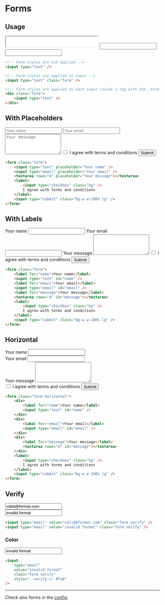 # Forms

<div class="mb--10"></div>

## Usage

<iframe src="/iframes/overview/1.html" class="w-100% bd-none" style="height: 34px" allowtransparency = "true"></iframe>
<input type="text" class="form" />
<div class="h-6"></div>
<div class="form">
    <input type="text" />
</div>

```html
<!-- Form styles are not applied -->
<input type="text" />

<!-- Form styles are applied to input -->
<input type="text" class="form" />

<!-- Form styles are applied to each input inside a tag with the .form class -->
<div class="form">
    <input type="text" />
</div>
```

## With Placeholders

<form class="form">
    <input type="text" placeholder="Your name" />
    <input type="email" placeholder="Your email" />
    <textarea rows="4" placeholder="Your message"></textarea>
    <label>
        <input type="checkbox" class="bg" />
        I agree with terms and conditions
    </label>
    <input type="submit" class="bg-a w-100% lg" />
</form>

```html
<form class="form">
    <input type="text" placeholder="Your name" />
    <input type="email" placeholder="Your email" />
    <textarea rows="4" placeholder="Your message"></textarea>
    <label>
        <input type="checkbox" class="bg" />
        I agree with terms and conditions
    </label>
    <input type="submit" class="bg-a w-100% lg" />
</form>
```

## With Labels

<form class="form">
    <label for="name">Your name</label>
    <input type="text" id="name" />
    <label for="email">Your email</label>
    <input type="email" id="email" />
    <label for="message">Your message</label>
    <textarea rows="4" id="message"></textarea>
    <label>
        <input type="checkbox" class="bg" />
        I agree with terms and conditions
    </label>
    <input type="submit" class="bg-a w-100% lg" />
</form>

```html
<form class="form">
    <label for="name">Your name</label>
    <input type="text" id="name" />
    <label for="email">Your email</label>
    <input type="email" id="email" />
    <label for="message">Your message</label>
    <textarea rows="4" id="message"></textarea>
    <label>
        <input type="checkbox" class="bg" />
        I agree with terms and conditions
    </label>
    <input type="submit" class="bg-a w-100% lg" />
</form>
```

## Horizontal

<form class="form horizontal">
    <div>
        <label for="name">Your name</label>
        <input type="text" id="name" />
    </div>
    <div>
        <label for="email">Your email</label>
        <input type="email" id="email" />
    </div>
    <div>
        <label for="message">Your message</label>
        <textarea rows="4" id="message"></textarea>
    </div>
    <label>
        <input type="checkbox" class="bg" />
        I agree with terms and conditions
    </label>
    <input type="submit" class="bg-a w-100% lg" />
</form>

```html
<form class="form horizontal">
    <div>
        <label for="name">Your name</label>
        <input type="text" id="name" />
    </div>
    <div>
        <label for="email">Your email</label>
        <input type="email" id="email" />
    </div>
    <div>
        <label for="message">Your message</label>
        <textarea rows="4" id="message"></textarea>
    </div>
    <label>
        <input type="checkbox" class="bg" />
        I agree with terms and conditions
    </label>
    <input type="submit" class="bg-a w-100% lg" />
</form>
```

## Verify

<input type="email" value="valid@format.com" class="form verify" />
<div class="h-6"></div>
<input type="email" value="invalid format" class="form verify" />

```html
<input type="email" value="valid@format.com" class="form verify" />
<input type="email" value="invalid format" class="form verify" />
```

### Color

<div class="h-6"></div>

<input type="email" value="invalid format" class="form verify" style="--verify-c: #fa0">

```html
<input
    type="email"
    value="invalid format"
    class="form verify"
    style="--verify-c: #fa0"
/>
```

---

Check also forms in the [config](../config#forms).